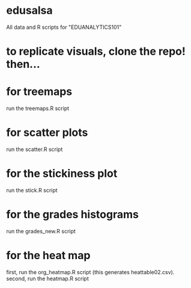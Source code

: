 # edusalsa
All data and R scripts for "EDUANALYTICS101"

# to replicate visuals, clone the repo! then...

# for treemaps
run the treemaps.R script

# for scatter plots
run the scatter.R script

# for the stickiness plot
run the stick.R script

# for the grades histograms
run the grades_new.R script

# for the heat map
first, run the org_heatmap.R script (this generates heattable02.csv). second, run the heatmap.R script
